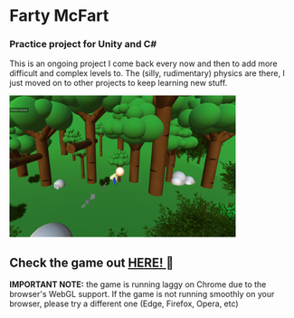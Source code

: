 # Farty McFart

### Practice project for Unity and C#

This is an ongoing project I come back every now and then to add more difficult and complex levels to. The (silly, rudimentary) physics are there, I just moved on to other projects to keep learning new stuff.

<img src="screenshot-farty.png" alt="Farty McFart screenshot" width="400" height="250">

## Check the game out <a href="https://i.simmer.io/@ianisout/farty-mcfart"> HERE! </a> 💨

<strong>IMPORTANT NOTE:</strong> the game is running laggy on Chrome due to the browser's WebGL support. If the game is not running smoothly on your browser, please try a different one (Edge, Firefox, Opera, etc)